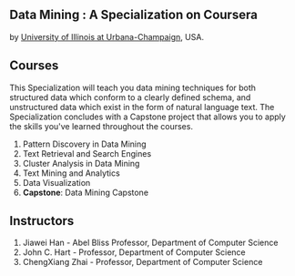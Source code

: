 ## Data Mining : A Specialization on Coursera
by [University of Illinois at Urbana-Champaign](http://illinois.edu/), USA.

## Courses
This Specialization will teach you data mining techniques for both structured data which conform to a clearly defined schema, and unstructured data which exist in the form of natural language text. The Specialization concludes with a Capstone project that allows you to apply the skills you've learned throughout the courses.

1. Pattern Discovery in Data Mining
2. Text Retrieval and Search Engines
3. Cluster Analysis in Data Mining
4. Text Mining and Analytics
5. Data Visualization
6. **Capstone**: Data Mining Capstone

## Instructors
1. Jiawei Han - Abel Bliss Professor, Department of Computer Science
2. John C. Hart - Professor, Department of Computer Science
3. ChengXiang Zhai - Professor, Department of Computer Science
